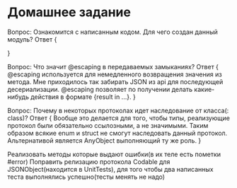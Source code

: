 #  Домашнее задание

Вопрос: Ознакомится с написанным кодом. Для чего создан данный модуль?
Ответ {

}

Вопрос: Что значит @escaping в передаваемых замыканиях? 
Ответ {
@escaping используется для немедленного возвращения значения из метода.
Мне приходилось так забирать JSON из api для последующей десериализации.
@escaping позволяет по получении делать какие-нибудь действия в формате {result in ...}.
}

Вопрос: Почему в некоторых протоколах идет наследование от класса(: class)?
Ответ {
Вообще это делается для того, чтобы типы, реализующие протокол были обязательно ссылозными,
а не значимыми. Таким образом всякие enum и struct не смогут наследовать данный протокол.
Альтернативой является AnyObject выполняющий ту же роль.
}

Реализовать методы которые выдают ошибки(в их теле есть пометки #error)
Поправить релизацию протокола Codable для JSONObject(находится в UnitTests), для того чтобы два написанных теста выполнялись успешно(тесты менять не надо)
